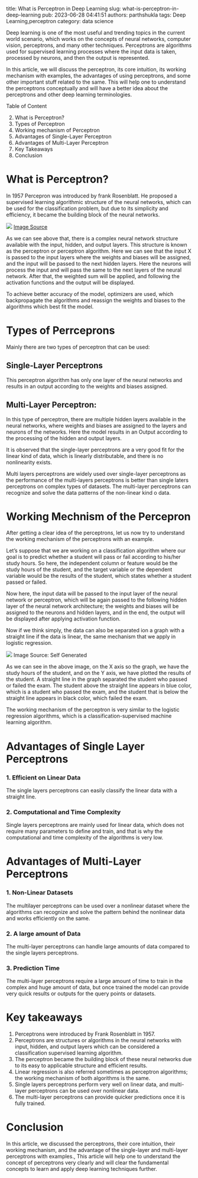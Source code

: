 title: What is Perceptron in Deep Learning
slug: what-is-perceptron-in-deep-learning
pub: 2023-06-28 04:41:51
authors: parthshukla
tags: Deep Learning,perceptron
category: data science

Deep learning is one of the most useful and trending topics in the current world scenario, which works on the concepts of neural networks, computer vision, perceptrons, and many other techniques. Perceptrons are algorithms used for supervised learning processes where the input data is taken, processed by neurons, and then the output is represented.

In this article, we will discuss the perceptron, its core intuition, its working mechanism with examples, the advantages of using perceptrons, and some other important stuff related to the same. This will help one to understand the perceptrons conceptually and will have a better idea about the perceptrons and other deep learning terminologies.

Table of Content

2. What is Perceptron?
3. Types of Perceptron
4. Working mechanism of Perceptron
5. Advantages of Single-Layer Perceptron
6. Advantages of Multi-Layer Perceptron
7. Key Takeaways
8. Conclusion


What is Perceptron?
===================



In 1957 Percepron was introduced by frank Rosenblatt. He proposed a supervised learning algorithmic structure of the neural networks, which can be used for the classification problem, but due to its simplicity and efficiency, it became the building block of the neural networks.

![](https://www.pythonkitchen.com/wp-content/uploads/2023/06/pcp1-300x176.png)
[Image Source](https://starship-knowledge.com/neural-networks-perceptrons "Image Source")

As we can see above that, there is a complex neural network structure available with the input, hidden, and output layers. This structure is known as the perceptron or perceptron algorithm. Here we can see that the input X is passed to the input layers where the weights and biases will be assigned, and the input will be passed to the next hidden layers. Here the neurons will process the input and will pass the same to the next layers of the neural network. After that, the weighted sum will be applied, and following the activation functions and the output will be displayed.

To achieve better accuracy of the model, optimizers are used, which backpropagate the algorithms and reassign the weights and biases to the algorithms which best fit the model.

Types of Perrceprons
====================



Mainly there are two types of perceptron that can be used:

Single-Layer Perceptrons
------------------------



This perceptron algorithm has only one layer of the neural networks and results in an output according to the weights and biases assigned.

Multi-Layer Perceptron:
-----------------------



In this type of perceptron, there are multiple hidden layers available in the neural networks, where weights and biases are assigned to the layers and neurons of the networks. Here the model results in an Output according to the processing of the hidden and output layers.

It is observed that the single-layer perceptrons are a very good fit for the linear kind of data, which is linearly distributable, and there is no nonlinearity exists.

Multi layers perceptrons are widely used over single-layer perceptrons as the performance of the multi-layers perceptrons is better than single laters perceptrons on complex types of datasets. The multi-layer perceptrons can recognize and solve the data patterns of the non-linear kind o data.

Working Mechnism of the Percepron
=================================



After getting a clear idea of the perceptrons, let us now try to understand the working mechanism of the perceptrons with an example.

Let’s suppose that we are working on a classification algorithm where our goal is to predict whether a student will pass or fail according to his/her study hours. So here, the independent column or feature would be the study hours of the student, and the target variable or the dependent variable would be the results of the student, which states whether a student passed or failed.

Now here, the input data will be passed to the input layer of the neural network or perceptron, which will be again passed to the following hidden layer of the neural network architecture; the weights and biases will be assigned to the neurons and hidden layers, and in the end, the output will be displayed after applying activation function.

Now if we think simply, the data can also be separated ion a graph with a straight line if the data is linear, the same mechanism that we apply in logistic regression.

![](https://www.pythonkitchen.com/wp-content/uploads/2023/06/pcp2-300x165.png)
Image Source: Self Generated

As we can see in the above image, on the X axis so the graph, we have the study hours of the student, and on the Y axis, we have plotted the results of the student. A straight line in the graph separated the student who passed or failed the exam. The student above the straight line appears in blue color, which is a student who passed the exam, and the student that is below the straight line appears in black color, which failed the exam.

The working mechanism of the perceptron is very similar to the logistic regression algorithms, which is a classification-supervised machine learning algorithm.

Advantages of Single Layer Perceptrons
======================================


### 1. Efficient on Linear Data



The single layers perceptrons can easily classify the linear data with a straight line.

### 2. Computational and Time Complexity



Single layers perceptrons are mainly used for linear data, which does not require many parameters to define and train, and that is why the computational and time complexity of the algorithms is very low.

Advantages of Multi-Layer Perceptrons
=====================================


### 1. Non-Linear Datasets



The multilayer perceptrons can be used over a nonlinear dataset where the algorithms can recognize and solve the pattern behind the nonlinear data and works efficiently on the same.

### 2. A large amount of Data



The multi-layer perceptrons can handle large amounts of data compared to the single layers perceptrons.

### 3. Prediction Time



The multi-layer perceptrons require a large amount of time to train in the complex and huge amount of data, but once trained the model can provide very quick results or outputs for the query points or datasets.

Key takeaways
=============


1. Perceptrons were introduced by Frank Rosenblatt in 1957.
2. Perceptrons are structures or algorithms in the neural networks with input, hidden, and output layers which can be considered a classification supervised learning algorithm.
3. The perceptron became the building block of these neural networks due to its easy to applicable structure and efficient results.
4. Linear regression is also referred sometimes as perceptron algorithms; the working mechanism of both algorithms is the same.
5. Single layers perceptrons perform very well on linear data, and multi-layer perceptrons can be used over nonlinear data.
6. The multi-layer perceptrons can provide quicker predictions once it is fully trained.


Conclusion
==========



In this article, we discussed the perceptrons, their core intuition, their working mechanism, and the advantage of the single-layer and multi-layer perceptrons with examples., This article will help one to understand the concept of perceptrons very clearly and will clear the fundamental concepts to learn and apply deep learning techniques further.
